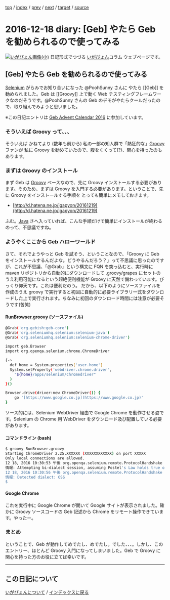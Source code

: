 [top](https://igapyon.github.io/diary/) 
 / [index](https://igapyon.github.io/diary/2016/index.html) 
 / [prev](https://igapyon.github.io/diary/2016/ig161219.html) 
 / [next](https://igapyon.github.io/diary/2016/ig161217.html) 
 / [target](https://igapyon.github.io/diary/2016/ig161218.html) 
 / [source](https://github.com/igapyon/diary/blob/gh-pages/2016/ig161218.html.src.md) 

2016-12-18 diary: [Geb] やたら Geb を勧められるので使ってみる
=====================================================================================================
[![いがぴょん画像(小)](https://igapyon.github.io/diary/images/iga200306s.jpg "いがぴょん")](https://igapyon.github.io/diary/memo/memoigapyon.html) 日記形式でつづる [いがぴょん](https://igapyon.github.io/diary/memo/memoigapyon.html)コラム ウェブページです。

## [Geb] やたら Geb を勧められるので使ってみる

[Selenium](http://www.seleniumhq.org/) がらみでお知り合いになった @PoohSunny さんに やたら [[Geb]] を勧められました。Geb は [[Groovy]] 上で動く Web テスティングフレームワークなのだそうです。@PoohSunny さんの Geb のデモがやたらクールだったので、取り組んでみようと思いました。

※この日記エントリは [Geb Advent Calendar 2016](http://qiita.com/advent-calendar/2016/geb) に参加しています。


### そういえば Groovy って、、、

そういえば かねてより (数年も前から) 私の一部の知人群で「熱狂的な」[Groovy](http://www.groovy-lang.org/) ファンが 私に Groovy を勧めていたので、腹をくくって(?)、関心を持ったのもあります。


### まずは Groovy のインストール

まず Geb は [Groovy](http://www.groovy-lang.org/) ベースなので、先に Groovy インストールする必要があります。そのため、まずは Groovy を入門する必要があります。ということで、先に Groovy をインストールする手順を とっても簡単にメモしておきます。


* [http://d.hatena.ne.jp/igapyon/20161219](http://d.hatena.ne.jp/igapyon/20161219)


ふむ。[Java](http://www.oracle.com/technetwork/java/index.html) さへ入っていれば、こんな手順だけで簡単にインストールが終わるのって、不思議ですね。


### ようやくここから Geb ハローワールド

さて、それでようやっと Geb を試そう、ということなので、「Groovy に Geb をインストールするんだよな。どうやるんだろう？」って不思議に思ったのですが、これが不思議、「@Grab」という構文に FQN を突っ込むと、実行時に maven リポジトリから自動的にダウンロードして .groovy/grapes にセットのうえ利用可能になるという超絶便利機能が Groovy に天然で備わっています。びっくり仰天です。これは便利だのう。
だから、以下のようにソースファイルを作成のうえ groovy で実行すると初回に自動的に必要ライブラリ一式をダウンロードした上で実行されます。ちなみに初回のダウンロード時間には注意が必要そうです(苦笑)


#### RunBrowser.groovy (ソースファイル)


```sh
@Grab('org.gebish:geb-core')
@Grab('org.seleniumhq.selenium:selenium-java')
@Grab('org.seleniumhq.selenium:selenium-chrome-driver')

import geb.Browser
import org.openqa.selenium.chrome.ChromeDriver

{->
  def home = System.properties['user.home']
  System.setProperty('webdriver.chrome.driver',
    "${home}/apps/selenium/chromedriver"
  )
}()

Browser.drive(driver:new ChromeDriver()) {
    go '[https://www.google.co.jp](https://www.google.co.jp)'
}
```


ソース的には、Selenium WebDriver 経由で Google Chrome を動作させる姿です。Selenium の Chrome 用 WebDriver をダウンロード及び配置している必要があります。


#### コマンドライン (bash)


```sh
$ groovy RunBrowser.groovy 
Starting ChromeDriver 2.25.XXXXXX (XXXXXXXXXXXX) on port XXXXX
Only local connections are allowed.
12 18, 2016 10:30:53 午後 org.openqa.selenium.remote.ProtocolHandshake createSession
情報: Attempting bi-dialect session, assuming Postel's Law holds true on the remote end
12 18, 2016 10:30:56 午後 org.openqa.selenium.remote.ProtocolHandshake createSession
情報: Detected dialect: OSS
$ 
```



#### Google Chrome

これを実行中に Google Chrome が開いて Google サイトが表示されました。確かに Groovy ソースコードの Geb 記述から Chrome をリモート操作できています。やったー。


### まとめ

ということで、Geb が動作してめでたし、めでたし。でした、、、。しかし、このエントリー、ほとんど Groovy 入門になってしまいました。Geb で Groovy に関心を持った方のお役に立てば幸いです。


----------------------------------------------------------------------------------------------------

## この日記について
[いがぴょんについて](https://igapyon.github.io/diary/memo/memoigapyon.html) / [インデックスに戻る](https://igapyon.github.io/diary/idxall.html)
